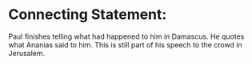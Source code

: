# Connecting Statement:

Paul finishes telling what had happened to him in Damascus. He quotes what Ananias said to him. This is still part of his speech to the crowd in Jerusalem.